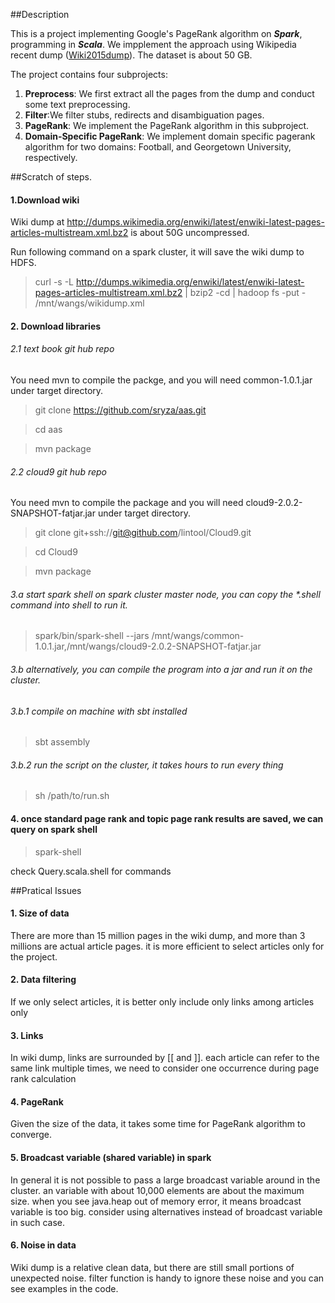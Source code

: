 ##Description

This is a project implementing Google's PageRank algorithm on **_Spark_**, programming in **_Scala_**. We impplement the approach using Wikipedia recent dump ([Wiki2015dump](https://dumps.wikimedia.org/enwiki/20150901/)). The dataset is about 50 GB. 

The project contains four subprojects: 

1. **Preprocess**: We first extract all the pages from the dump and conduct some text preprocessing.
2. **Filter**:We filter stubs, redirects and disambiguation pages.
3. **PageRank**: We implement the PageRank algorithm in this subproject.
4. **Domain-Specific PageRank**: We implement domain specific pagerank algorithm for two domains: Football, and Georgetown University, respectively. 



##Scratch of steps.

#### 1.Download wiki
Wiki dump at http://dumps.wikimedia.org/enwiki/latest/enwiki-latest-pages-articles-multistream.xml.bz2 is about 50G uncompressed.

Run following command on a spark cluster, it will save the wiki dump to HDFS.

> curl -s -L http://dumps.wikimedia.org/enwiki/latest/enwiki-latest-pages-articles-multistream.xml.bz2 | bzip2 -cd | hadoop fs -put - /mnt/wangs/wikidump.xml

#### 2. Download libraries

###### 2.1 text book git hub repo
You need mvn to compile the packge, and you will need common-1.0.1.jar under target directory.

> git clone https://github.com/sryza/aas.git

> cd aas

> mvn package


###### 2.2 cloud9 git hub repo
You need mvn to compile the package and you will need cloud9-2.0.2-SNAPSHOT-fatjar.jar under target directory.
 
> git clone git+ssh://git@github.com/lintool/Cloud9.git

> cd Cloud9

> mvn package

###### 3.a start spark shell on spark cluster master node, you can copy the *.shell command into shell to run it.

> spark/bin/spark-shell --jars /mnt/wangs/common-1.0.1.jar,/mnt/wangs/cloud9-2.0.2-SNAPSHOT-fatjar.jar

###### 3.b alternatively, you can compile the program into a jar and run it on the cluster.
###### 3.b.1 compile on machine with sbt installed

> sbt assembly

###### 3.b.2 run the script on the cluster, it takes hours to run every thing

> sh /path/to/run.sh

#### 4. once standard page rank and topic page rank results are saved, we can query on spark shell

> spark-shell

check Query.scala.shell for commands



##Pratical Issues

#### 1. Size of data
There are more than 15 million pages in the wiki dump, and more than 3 millions are actual article pages. it is more efficient to select articles only for the project.

#### 2. Data filtering
If we only select articles, it is better only include only links among articles only

#### 3. Links
In wiki dump, links are surrounded by [[ and ]]. each article can refer to the same link multiple times, we need to consider one occurrence during page rank calculation

#### 4. PageRank
Given the size of the data, it takes some time for PageRank algorithm to converge.

#### 5. Broadcast variable (shared variable) in spark
In general it is not possible to pass a large broadcast variable around in the cluster. an variable with about 10,000 elements are about the maximum size. when you see java.heap out of memory error, it means broadcast variable is too big. consider using alternatives instead of broadcast variable in such case.

#### 6. Noise in data
Wiki dump is a relative clean data, but there are still small portions of unexpected noise. filter function is handy to ignore these noise and you can see examples in the code. 